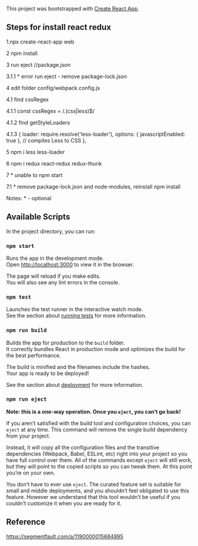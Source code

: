 This project was bootstrapped with [Create React App](https://github.com/facebook/create-react-app).

## Steps for install react redux
1.npx create-react-app web

2 npm install

3 run eject //package.json

3.1.1 * error run eject - remove package-lock.json

4 edit folder config/webpack.config.js

4.1 find cssRegex

4.1.1  const cssRegex = /\.(css|less)$/

4.1.2 find getStyleLoaders

4.1.3 
    {
        loader: require.resolve('less-loader'),
        options: { javascriptEnabled: true }, // compiles Less to CSS
      },
      
5 npm i less less-loader

6 npm i redux react-redux redux-thunk

7 * unable to npm start

7.1 * remove package-lock.json and node-modules, reinstall npm install

Notes: * - optional

## Available Scripts

In the project directory, you can run:

### `npm start`

Runs the app in the development mode.<br>
Open [http://localhost:3000](http://localhost:3000) to view it in the browser.

The page will reload if you make edits.<br>
You will also see any lint errors in the console.

### `npm test`

Launches the test runner in the interactive watch mode.<br>
See the section about [running tests](https://facebook.github.io/create-react-app/docs/running-tests) for more information.

### `npm run build`

Builds the app for production to the `build` folder.<br>
It correctly bundles React in production mode and optimizes the build for the best performance.

The build is minified and the filenames include the hashes.<br>
Your app is ready to be deployed!

See the section about [deployment](https://facebook.github.io/create-react-app/docs/deployment) for more information.

### `npm run eject`

**Note: this is a one-way operation. Once you `eject`, you can’t go back!**

If you aren’t satisfied with the build tool and configuration choices, you can `eject` at any time. This command will remove the single build dependency from your project.

Instead, it will copy all the configuration files and the transitive dependencies (Webpack, Babel, ESLint, etc) right into your project so you have full control over them. All of the commands except `eject` will still work, but they will point to the copied scripts so you can tweak them. At this point you’re on your own.

You don’t have to ever use `eject`. The curated feature set is suitable for small and middle deployments, and you shouldn’t feel obligated to use this feature. However we understand that this tool wouldn’t be useful if you couldn’t customize it when you are ready for it.


## Reference
https://segmentfault.com/a/1190000015684895
